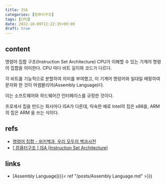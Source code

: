 ```yaml
---
title: ISA
categories: [컴퓨터구조]
tags: [CPU]
date: 2022-10-09T22:22:35+09:00
draft: true
---
```


## content
명령어 집합 구조(Instruction Set Architecture)
CPU가 이해할 수 있는 기계어 명령어 집합을 의미한다. CPU 마다 비트 길이와 코드가 다르다. 

각 비트를 기능적으로 분할하여 의미를 부여했고, 이 기계어 명렁어와 일대일 매핑하여 문자화 한 것이 어셈블리어(Assembly Language)다.

이는 소프트웨어와 하드웨어간 인터페이스를 규정한 것이다. 

프로세서 칩을 만드는 회사마다 ISA가 다른데, 익숙한 예로 Intel의 칩은 x86을, ARM의 칩은 ARM 을 쓰는 식이다.

## refs
- [명령어 집합 - 위키백과, 우리 모두의 백과사전](https://ko.wikipedia.org/wiki/%EB%AA%85%EB%A0%B9%EC%96%B4_%EC%A7%91%ED%95%A9)
- [[ 컴퓨터구조 ] ISA (Instruction Set Architecture)](https://inyongs.tistory.com/108)


## links
- [Assembly Language]({{< ref "/posts/Assembly Language.md" >}})
